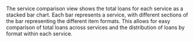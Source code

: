 The service comparison view shows the total loans for each service as a stacked bar chart. Each bar represents a service, with different sections of the bar representing the different item formats. This allows for easy comparison of total loans across services and the distribution of loans by format within each service.
